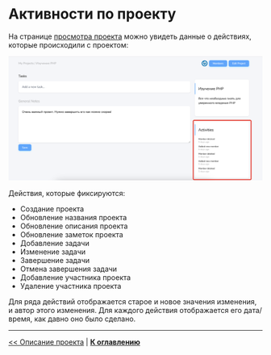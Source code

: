 # Активности по проекту

На странице [просмотра проекта](../08-view-project/README.md) можно увидеть данные о действиях, которые происходили с проектом:

![](img/01.png)

Действия, которые фиксируются:

- Создание проекта
- Обновление названия проекта
- Обновление описания проекта
- Обновление заметок проекта
- Добавление задачи
- Изменение задачи
- Завершение задачи
- Отмена завершения задачи
- Добавление участника проекта
- Удаление участника проекта

Для ряда действий отображается старое и новое значения изменения, и автор этого изменения. 
Для каждого действия отображается его дата/время, как давно оно было сделано.

---

[<< Описание проекта](../14-project-description/README.md) | [**К оглавлению**](../README.md)
